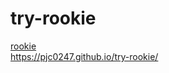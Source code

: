 # try-rookie

[rookie](https://github.com/pjc0247/rookie.lang)<br>
https://pjc0247.github.io/try-rookie/

